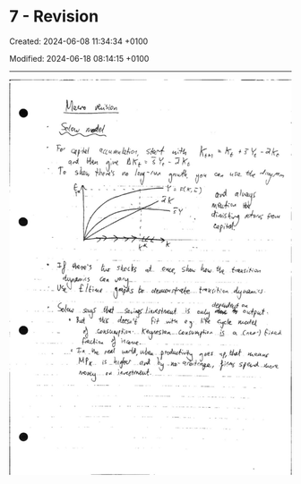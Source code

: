 # 7 - Revision

Created: 2024-06-08 11:34:34 +0100

Modified: 2024-06-18 08:14:15 +0100

---

![](../../media/Year-1-Macro-7---Revision-image1.jpeg)



